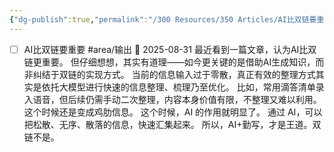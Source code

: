 ```yaml
---
{"dg-publish":true,"permalink":"/300 Resources/350 Articles/AI比双链要重要/","created":"2025-09-18T08:29:49.288+08:00","updated":"2025-09-17T13:06:51.260+08:00"}
---
```


- [ ] AI比双链要重要 #area/输出 📅 2025-08-31
  最近看到一篇文章，认为AI比双链更重要。
  但仔细想想，其实有道理——如今更关键的是借助AI生成知识，而非纠结于双链的实现方式。
  当前的信息输入过于零散，真正有效的整理方式其实是依托大模型进行快速的信息整理、梳理乃至优化。
  比如，常用滴答清单录入语音，但后续仍需手动二次整理，内容本身价值有限，不整理又难以利用。这个时候还是变成鸡肋信息。
  这个时候，AI 的作用就明显了。
  通过 AI，可以把松散、无序、散落的信息，快速汇集起来。
  所以，AI+勤写，才是王道。双链不是。
  
